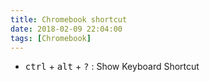 ```yaml
---
title: Chromebook shortcut
date: 2018-02-09 22:04:00
tags: [Chromebook]
---
```


- <kbd>ctrl</kbd> + <kbd>alt</kbd> + <kbd>?</kbd> :	Show Keyboard Shortcut
